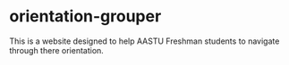 # orientation-grouper
This is a website designed to help AASTU Freshman students to navigate through there orientation.   
